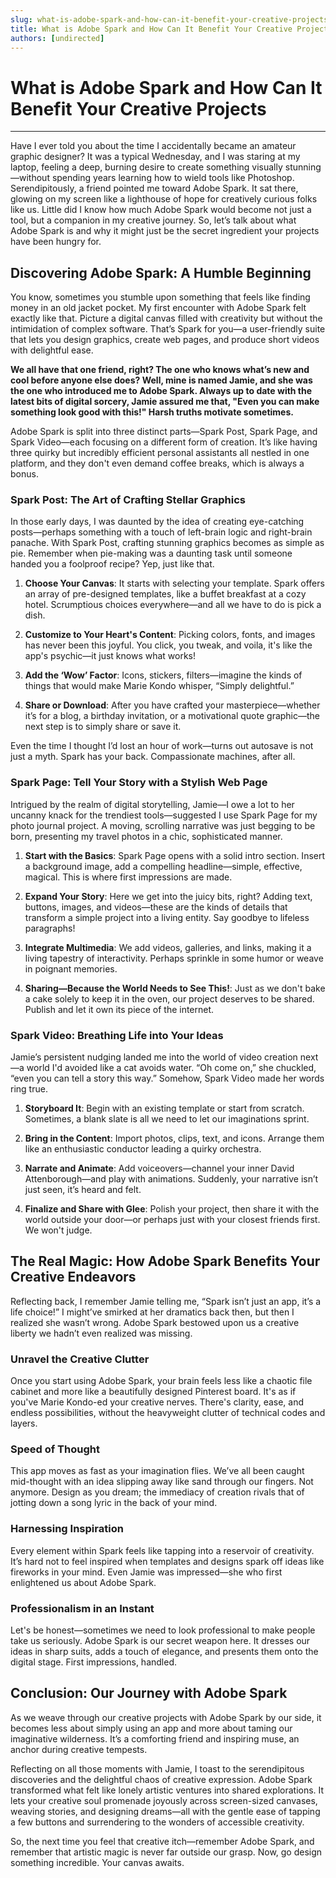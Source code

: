```yaml
---
slug: what-is-adobe-spark-and-how-can-it-benefit-your-creative-projects
title: What is Adobe Spark and How Can It Benefit Your Creative Projects
authors: [undirected]
---
```



# What is Adobe Spark and How Can It Benefit Your Creative Projects

---

Have I ever told you about the time I accidentally became an amateur graphic designer? It was a typical Wednesday, and I was staring at my laptop, feeling a deep, burning desire to create something visually stunning—without spending years learning how to wield tools like Photoshop. Serendipitously, a friend pointed me toward Adobe Spark. It sat there, glowing on my screen like a lighthouse of hope for creatively curious folks like us. Little did I know how much Adobe Spark would become not just a tool, but a companion in my creative journey. So, let’s talk about what Adobe Spark is and why it might just be the secret ingredient your projects have been hungry for. 

## Discovering Adobe Spark: A Humble Beginning

You know, sometimes you stumble upon something that feels like finding money in an old jacket pocket. My first encounter with Adobe Spark felt exactly like that. Picture a digital canvas filled with creativity but without the intimidation of complex software. That’s Spark for you—a user-friendly suite that lets you design graphics, create web pages, and produce short videos with delightful ease.

**We all have that one friend, right? The one who knows what’s new and cool before anyone else does? Well, mine is named Jamie, and she was the one who introduced me to Adobe Spark. Always up to date with the latest bits of digital sorcery, Jamie assured me that, "Even you can make something look good with this!" Harsh truths motivate sometimes.**

Adobe Spark is split into three distinct parts—Spark Post, Spark Page, and Spark Video—each focusing on a different form of creation. It’s like having three quirky but incredibly efficient personal assistants all nestled in one platform, and they don't even demand coffee breaks, which is always a bonus.

### Spark Post: The Art of Crafting Stellar Graphics

In those early days, I was daunted by the idea of creating eye-catching posts—perhaps something with a touch of left-brain logic and right-brain panache. With Spark Post, crafting stunning graphics becomes as simple as pie. Remember when pie-making was a daunting task until someone handed you a foolproof recipe? Yep, just like that.

1. **Choose Your Canvas**: It starts with selecting your template. Spark offers an array of pre-designed templates, like a buffet breakfast at a cozy hotel. Scrumptious choices everywhere—and all we have to do is pick a dish.

2. **Customize to Your Heart's Content**: Picking colors, fonts, and images has never been this joyful. You click, you tweak, and voila, it's like the app's psychic—it just knows what works!

3. **Add the ‘Wow’ Factor**: Icons, stickers, filters—imagine the kinds of things that would make Marie Kondo whisper, “Simply delightful.”

4. **Share or Download**: After you have crafted your masterpiece—whether it’s for a blog, a birthday invitation, or a motivational quote graphic—the next step is to simply share or save it.

Even the time I thought I’d lost an hour of work—turns out autosave is not just a myth. Spark has your back. Compassionate machines, after all.

### Spark Page: Tell Your Story with a Stylish Web Page

Intrigued by the realm of digital storytelling, Jamie—I owe a lot to her uncanny knack for the trendiest tools—suggested I use Spark Page for my photo journal project. A moving, scrolling narrative was just begging to be born, presenting my travel photos in a chic, sophisticated manner.

1. **Start with the Basics**: Spark Page opens with a solid intro section. Insert a background image, add a compelling headline—simple, effective, magical. This is where first impressions are made.

2. **Expand Your Story**: Here we get into the juicy bits, right? Adding text, buttons, images, and videos—these are the kinds of details that transform a simple project into a living entity. Say goodbye to lifeless paragraphs!

3. **Integrate Multimedia**: We add videos, galleries, and links, making it a living tapestry of interactivity. Perhaps sprinkle in some humor or weave in poignant memories. 

4. **Sharing—Because the World Needs to See This!**: Just as we don't bake a cake solely to keep it in the oven, our project deserves to be shared. Publish and let it own its piece of the internet.

### Spark Video: Breathing Life into Your Ideas

Jamie’s persistent nudging landed me into the world of video creation next—a world I'd avoided like a cat avoids water. “Oh come on,” she chuckled, “even you can tell a story this way.” Somehow, Spark Video made her words ring true.

1. **Storyboard It**: Begin with an existing template or start from scratch. Sometimes, a blank slate is all we need to let our imaginations sprint.

2. **Bring in the Content**: Import photos, clips, text, and icons. Arrange them like an enthusiastic conductor leading a quirky orchestra. 

3. **Narrate and Animate**: Add voiceovers—channel your inner David Attenborough—and play with animations. Suddenly, your narrative isn’t just seen, it’s heard and felt.

4. **Finalize and Share with Glee**: Polish your project, then share it with the world outside your door—or perhaps just with your closest friends first. We won't judge.

## The Real Magic: How Adobe Spark Benefits Your Creative Endeavors

Reflecting back, I remember Jamie telling me, “Spark isn’t just an app, it’s a life choice!” I might’ve smirked at her dramatics back then, but then I realized she wasn’t wrong. Adobe Spark bestowed upon us a creative liberty we hadn’t even realized was missing.

### Unravel the Creative Clutter

Once you start using Adobe Spark, your brain feels less like a chaotic file cabinet and more like a beautifully designed Pinterest board. It's as if you've Marie Kondo-ed your creative nerves. There's clarity, ease, and endless possibilities, without the heavyweight clutter of technical codes and layers.

### Speed of Thought

This app moves as fast as your imagination flies. We’ve all been caught mid-thought with an idea slipping away like sand through our fingers. Not anymore. Design as you dream; the immediacy of creation rivals that of jotting down a song lyric in the back of your mind.

### Harnessing Inspiration

Every element within Spark feels like tapping into a reservoir of creativity. It’s hard not to feel inspired when templates and designs spark off ideas like fireworks in your mind. Even Jamie was impressed—she who first enlightened us about Adobe Spark.

### Professionalism in an Instant

Let's be honest—sometimes we need to look professional to make people take us seriously. Adobe Spark is our secret weapon here. It dresses our ideas in sharp suits, adds a touch of elegance, and presents them onto the digital stage. First impressions, handled.

## Conclusion: Our Journey with Adobe Spark

As we weave through our creative projects with Adobe Spark by our side, it becomes less about simply using an app and more about taming our imaginative wilderness. It’s a comforting friend and inspiring muse, an anchor during creative tempests. 

Reflecting on all those moments with Jamie, I toast to the serendipitous discoveries and the delightful chaos of creative expression. Adobe Spark transformed what felt like lonely artistic ventures into shared explorations. It lets your creative soul promenade joyously across screen-sized canvases, weaving stories, and designing dreams—all with the gentle ease of tapping a few buttons and surrendering to the wonders of accessible creativity.

So, the next time you feel that creative itch—remember Adobe Spark, and remember that artistic magic is never far outside our grasp. Now, go design something incredible. Your canvas awaits.